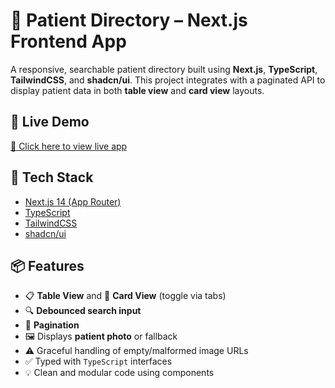 # 🏥 Patient Directory – Next.js Frontend App

A responsive, searchable patient directory built using **Next.js**, **TypeScript**, **TailwindCSS**, and **shadcn/ui**. This project integrates with a paginated API to display patient data in both **table view** and **card view** layouts.

## 🚀 Live Demo

[🔗 Click here to view live app](https://prudent-assesment.vercel.app/)

## 🧰 Tech Stack

- [Next.js 14 (App Router)](https://nextjs.org/)
- [TypeScript](https://www.typescriptlang.org/)
- [TailwindCSS](https://tailwindcss.com/)
- [shadcn/ui](https://ui.shadcn.com/)

## 📦 Features

- 📋 **Table View** and 🧍 **Card View** (toggle via tabs)
- 🔍 **Debounced search input**
- 🔄 **Pagination**
- 🖼️ Displays **patient photo** or fallback
- ⚠️ Graceful handling of empty/malformed image URLs
- ✅ Typed with `TypeScript` interfaces
- 💡 Clean and modular code using components

